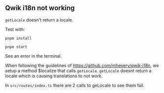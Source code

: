 ## Qwik i18n not working

`getLocale` doesn't return a locale.

Test with:

`pnpm install`

`pnpm start`

See an error in the terminal.

When following the guidelines of https://github.com/mhevery/qwik-i18n, we setup
a method $localize that calls `getLocale`. `getLocale` doesnt return a locale
which is causing translations to not work.

In `src/routes/index.ts` there are 2 calls to geLocale to see them fail.
